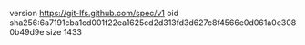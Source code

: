 version https://git-lfs.github.com/spec/v1
oid sha256:6a7191cba1cd001f22ea1625cd2d313fd3d627c8f4566e0d061a0e3080b49d9e
size 1433
